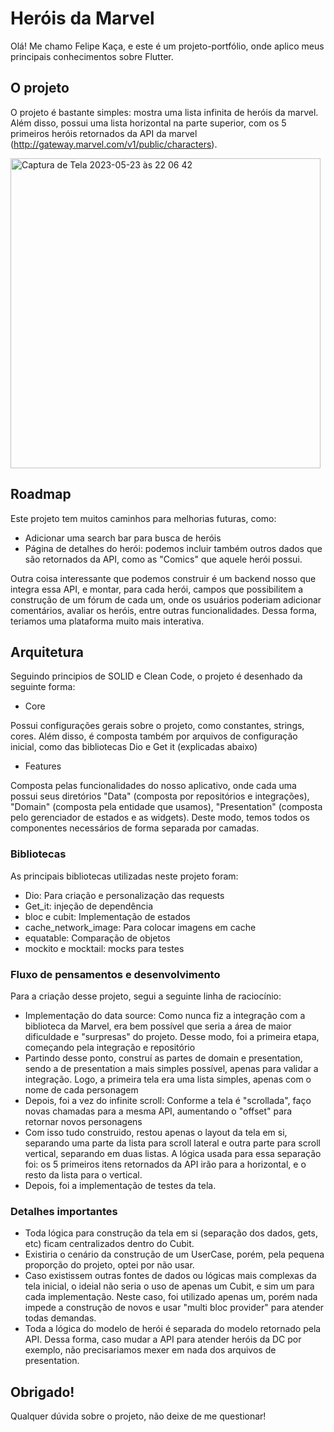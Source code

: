 # Heróis da Marvel

Olá! Me chamo Felipe Kaça, e este é um projeto-portfólio, onde aplico meus principais conhecimentos sobre Flutter. 

## O projeto
O projeto é bastante simples: mostra uma lista infinita de heróis da marvel. Além disso, possui uma lista horizontal na parte superior, 
com os 5 primeiros heróis retornados da API da marvel (http://gateway.marvel.com/v1/public/characters).

<img width="496" alt="Captura de Tela 2023-05-23 às 22 06 42" src="https://github.com/felipekpetersen/marvel_list/assets/31223287/88dd982f-7290-4c04-a2dc-aeb5f3c1f31d">

## Roadmap
Este projeto tem muitos caminhos para melhorias futuras, como: 
- Adicionar uma search bar para busca de heróis
- Página de detalhes do herói: podemos incluir também outros dados que são retornados da API, como as "Comics" que aquele herói possui.

Outra coisa interessante que podemos construir é um backend nosso que integra essa API, e montar, para cada herói, campos que possibilitem 
a construção de um fórum de cada um, onde os usuários poderiam adicionar comentários, avaliar os heróis, entre outras funcionalidades. Dessa forma, 
teriamos uma plataforma muito mais interativa. 

## Arquitetura
Seguindo principios de SOLID e Clean Code, o projeto é desenhado da seguinte forma:
- Core

Possui configurações gerais sobre o projeto, como constantes, strings, cores. Além disso, é composta também por arquivos de configuração inicial, como das bibliotecas Dio e Get it (explicadas abaixo)

- Features

Composta pelas funcionalidades do nosso aplicativo, onde cada uma possui seus diretórios "Data" (composta por repositórios e integrações), "Domain" (composta pela entidade que usamos), "Presentation" (composta pelo gerenciador de estados e as widgets).
Deste modo, temos todos os componentes necessários de forma separada por camadas. 

### Bibliotecas 
As principais bibliotecas utilizadas neste projeto foram: 
- Dio: Para criação e personalização das requests
- Get_it: injeção de dependência
- bloc e cubit: Implementação de estados
- cache_network_image: Para colocar imagens em cache
- equatable: Comparação de objetos
- mockito e mocktail: mocks para testes

### Fluxo de pensamentos e desenvolvimento 
Para a criação desse projeto, segui a seguinte linha de raciocínio:
- Implementação do data source: Como nunca fiz a integração com a biblioteca da Marvel, era bem possível que seria a área de maior dificuldade e "surpresas" do projeto. Desse modo, foi a primeira etapa, começando pela integração e repositório
- Partindo desse ponto, construí as partes de domain e presentation, sendo a de presentation a mais simples possível, apenas para validar a integração. Logo, a primeira tela era uma lista simples, apenas com o nome de cada personagem
- Depois, foi a vez do infinite scroll: Conforme a tela é "scrollada", faço novas chamadas para a mesma API, aumentando o "offset" para retornar novos personagens
- Com isso tudo construido, restou apenas o layout da tela em si, separando uma parte da lista para scroll lateral e outra parte para scroll vertical, separando em duas listas. A lógica usada para essa separação foi: os 5 primeiros itens retornados da API irão para a horizontal, e o resto da lista para o vertical. 
- Depois, foi a implementação de testes da tela. 

### Detalhes importantes
- Toda lógica para construção da tela em si (separação dos dados, gets, etc) ficam centralizados dentro do Cubit. 
- Existiria o cenário da construção de um UserCase, porém, pela pequena proporção do projeto, optei por não usar.
- Caso existissem outras fontes de dados ou lógicas mais complexas da tela inicial, o ideial não seria o uso de apenas um Cubit, e sim um para cada implementação. Neste caso, foi utilizado apenas um, porém nada impede a construção de novos e usar "multi bloc provider" para atender todas demandas. 
- Toda a lógica do modelo de herói é separada do modelo retornado pela API. Dessa forma, caso mudar a API para atender heróis da DC por exemplo, não precisariamos mexer em nada dos arquivos de presentation.

## Obrigado!
Qualquer dúvida sobre o projeto, não deixe de me questionar! 
